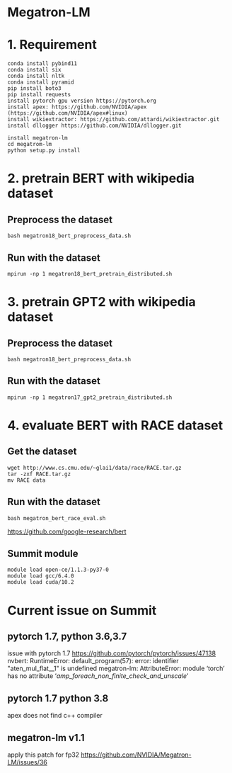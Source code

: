 # Megatron-LM
# 1. Requirement
```
conda install pybind11
conda install six
conda install nltk
conda install pyramid
pip install boto3
pip install requests
install pytorch gpu version https://pytorch.org
install apex: https://github.com/NVIDIA/apex (https://github.com/NVIDIA/apex#linux)
install wikiextractor: https://github.com/attardi/wikiextractor.git
install dllogger https://github.com/NVIDIA/dllogger.git

install megatron-lm
cd megatrom-lm
python setup.py install
```

# 2. pretrain BERT with wikipedia dataset
## Preprocess the dataset
```
bash megatron18_bert_preprocess_data.sh
```
## Run with the dataset
```
mpirun -np 1 megatron18_bert_pretrain_distributed.sh
```

# 3. pretrain GPT2 with wikipedia dataset
## Preprocess the dataset
```
bash megatron18_bert_preprocess_data.sh
```
## Run with the dataset
```
mpirun -np 1 megatron17_gpt2_pretrain_distributed.sh
```

# 4. evaluate BERT with RACE dataset
## Get the dataset
```
wget http://www.cs.cmu.edu/~glai1/data/race/RACE.tar.gz
tar -zxf RACE.tar.gz
mv RACE data
```
## Run with the dataset
```
bash megatron_bert_race_eval.sh
```

https://github.com/google-research/bert

## Summit module
```
module load open-ce/1.1.3-py37-0
module load gcc/6.4.0 
module load cuda/10.2
```

# Current issue on Summit
## pytorch 1.7, python 3.6,3.7
issue with pytorch 1.7
https://github.com/pytorch/pytorch/issues/47138
nvbert:
RuntimeError: default_program(57): error: identifier "aten_mul_flat__1" is undefined
megatron-lm:
AttributeError: module ‘torch’ has no attribute ‘_amp_foreach_non_finite_check_and_unscale_’

## pytorch 1.7 python 3.8
apex does not find c++ compiler

## megatron-lm v1.1
apply this patch for fp32
https://github.com/NVIDIA/Megatron-LM/issues/36
